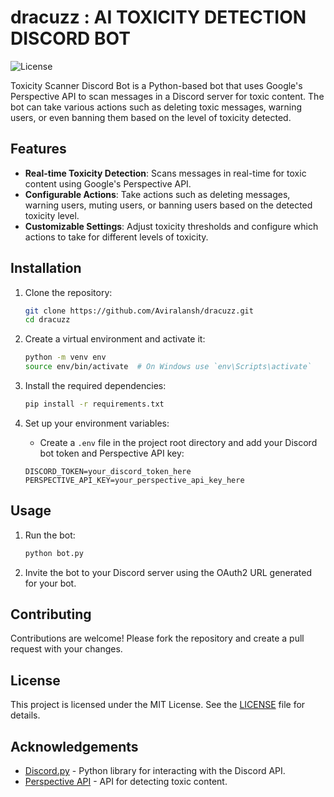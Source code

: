 # dracuzz : AI TOXICITY DETECTION DISCORD BOT

![License](https://img.shields.io/badge/license-MIT-blue.svg)

Toxicity Scanner Discord Bot is a Python-based bot that uses Google's Perspective API to scan messages in a Discord server for toxic content. The bot can take various actions such as deleting toxic messages, warning users, or even banning them based on the level of toxicity detected.

## Features

- **Real-time Toxicity Detection**: Scans messages in real-time for toxic content using Google's Perspective API.
- **Configurable Actions**: Take actions such as deleting messages, warning users, muting users, or banning users based on the detected toxicity level.
- **Customizable Settings**: Adjust toxicity thresholds and configure which actions to take for different levels of toxicity.

## Installation

1. Clone the repository:
    ```bash
    git clone https://github.com/Aviralansh/dracuzz.git
    cd dracuzz
    ```

2. Create a virtual environment and activate it:
    ```bash
    python -m venv env
    source env/bin/activate  # On Windows use `env\Scripts\activate`
    ```

3. Install the required dependencies:
    ```bash
    pip install -r requirements.txt
    ```

4. Set up your environment variables:
    - Create a `.env` file in the project root directory and add your Discord bot token and Perspective API key:
    ```plaintext
    DISCORD_TOKEN=your_discord_token_here
    PERSPECTIVE_API_KEY=your_perspective_api_key_here
    ```

## Usage

1. Run the bot:
    ```bash
    python bot.py
    ```

2. Invite the bot to your Discord server using the OAuth2 URL generated for your bot.


## Contributing

Contributions are welcome! Please fork the repository and create a pull request with your changes.

## License

This project is licensed under the MIT License. See the [LICENSE](LICENSE) file for details.

## Acknowledgements

- [Discord.py](https://github.com/Rapptz/discord.py) - Python library for interacting with the Discord API.
- [Perspective API](https://www.perspectiveapi.com) - API for detecting toxic content.
